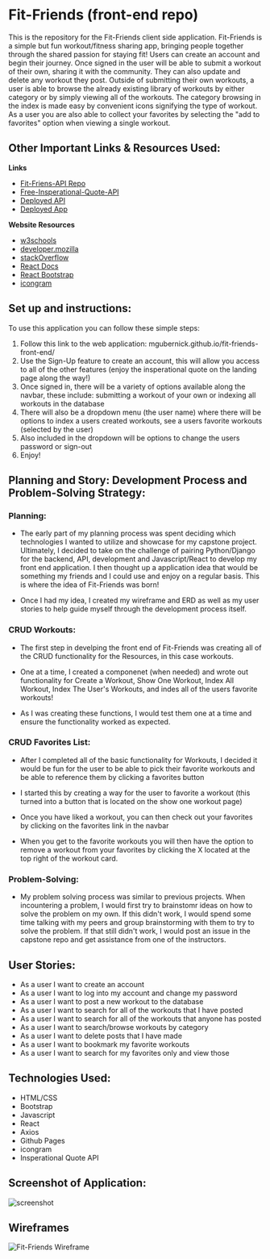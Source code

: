 # Fit-Friends (front-end repo)

This is the repository for the Fit-Friends client side application. Fit-Friends is a simple but fun workout/fitness sharing app, bringing people together through the shared passion for staying fit! Users can create an account and begin their journey.  Once signed in the user will be able to submit a workout of their own, sharing it with the community.  They can also update and delete any workout they post.  Outside of submitting their own workouts, a user is able to browse the already existing library of workouts by either category or by simply viewing all of the workouts.  The category browsing in the index is made easy by convenient icons signifying the type of workout.  As a user you are also able to collect your favorites by selecting the "add to favorites" option when viewing a single workout.

## Other Important Links & Resources Used:
**Links**
- [Fit-Friens-API Repo](https://github.com/MGubernick/Fit-Friends-API)
- [Free-Insperational-Quote-API](https://forum.freecodecamp.org/t/free-api-inspirational-quotes-json-with-code-examples/311373)
- [Deployed API](https://fit-friends-api.herokuapp.com/)
- [Deployed App](https://mgubernick.github.io/Fit-Friends-front-end/)

**Website Resources**

- [w3schools](w3schools.com)
- [developer.mozilla](developer.mozilla.org)
- [stackOverflow](stackOverflow.com)
- [React Docs](reactjs.org)
- [React Bootstrap](https://react-bootstrap.github.io/)
- [icongram](https://icongr.am/)

## Set up and instructions:
To use this application you can follow these simple steps:
1. Follow this link to the web application: mgubernick.github.io/fit-friends-front-end/
2. Use the Sign-Up feature to create an account, this will allow you access to all of the other features (enjoy the insperational quote on the landing page along the way!)
3. Once signed in, there will be a variety of options available along the navbar, these include: submitting a workout of your own or indexing all workouts in the database
4. There will also be a dropdown menu (the user name) where there will be options to index a users created workouts, see a users favorite workouts (selected by the user)
5. Also included in the dropdown will be options to change the users password or sign-out
6. Enjoy!


## Planning and Story: Development Process and Problem-Solving Strategy:

### Planning:
- The early part of my planning process was spent deciding which technologies I wanted to utilize and showcase for my capstone project.  Ultimately, I decided to take on the challenge of pairing Python/Django for the backend, API, development and Javascript/React to develop my front end application.  I then thought up a application idea that would be something my friends and I could use and enjoy on a regular basis.  This is where the idea of Fit-Friends was born!

- Once I had my idea, I created my wireframe and ERD as well as my user stories to help guide myself through the development process itself.

### CRUD Workouts:
- The first step in develping the front end of Fit-Friends was creating all of the CRUD functionality for the Resources, in this case workouts.

- One at a time, I created a componenet (when needed) and wrote out functionality for Create a Workout, Show One Workout, Index All Workout, Index The User's Workouts, and indes all of the users favorite workouts!

- As I was creating these functions, I would test them one at a time and ensure the functionality worked as expected.


### CRUD Favorites List:
- After I completed all of the basic functionality for Workouts, I decided it would be fun for the user to be able to pick their favorite workouts and be able to reference them by clicking a favorites button

- I started this by creating a way for the user to favorite a workout (this turned into a button that is located on the show one workout page)

- Once you have liked a workout, you can then check out your favorites by clicking on the favorites link in the navbar

- When you get to the favorite workouts you will then have the option to remove a workout from your favorites by clicking the X located at the top right of the workout card.

### Problem-Solving:
- My problem solving process was similar to previous projects.  When incountering a problem, I would first try to brainstomr ideas on how to solve the problem on my own. If this didn't work, I would spend some time talking with my peers and group brainstorming with them to try to solve the problem. If that still didn't work, I would post an issue in the capstone repo and get assistance from one of the instructors.

## User Stories:
- As a user I want to create an account
- As a user I want to log into my account and change my password
- As a user I want to post a new workout to the database
- As a user I want to search for all of the workouts that I have posted
- As a user I want to search for all of the workouts that anyone has posted
- As a user I want to search/browse workouts by category
- As a user I want to delete posts that I have made
- As a user I want to bookmark my favorite workouts
- As a user I want to search for my favorites only and view those

## Technologies Used:
- HTML/CSS
- Bootstrap
- Javascript
- React
- Axios
- Github Pages
- icongram
- Insperational Quote API

## Screenshot of Application:
![screenshot](https://imgur.com/3dGiBRV.png "Screenshot of App")

## Wireframes
![Fit-Friends Wireframe](https://imgur.com/YPJw1db.png "wireframe")
